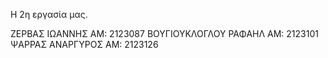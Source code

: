 Η 2η εργασία μας.

ΖΕΡΒΑΣ ΙΩΑΝΝΗΣ ΑΜ: 2123087
ΒΟΥΓΙΟΥΚΛΟΓΛΟΥ ΡΑΦΑΗΛ ΑΜ: 2123101
ΨΑΡΡΑΣ ΑΝΑΡΓΥΡΟΣ ΑΜ: 2123126
